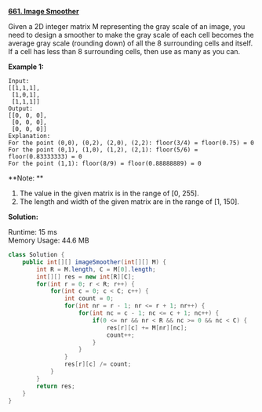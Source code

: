 **[661. Image Smoother](https://leetcode.com/problems/image-smoother/)**

Given a 2D integer matrix M representing the gray scale of an image, you need to design a smoother to make the gray scale of each cell becomes the average gray scale (rounding down) of all the 8 surrounding cells and itself. If a cell has less than 8 surrounding cells, then use as many as you can.

**Example 1:**
```
Input:
[[1,1,1],
 [1,0,1],
 [1,1,1]]
Output:
[[0, 0, 0],
 [0, 0, 0],
 [0, 0, 0]]
Explanation:
For the point (0,0), (0,2), (2,0), (2,2): floor(3/4) = floor(0.75) = 0
For the point (0,1), (1,0), (1,2), (2,1): floor(5/6) = floor(0.83333333) = 0
For the point (1,1): floor(8/9) = floor(0.88888889) = 0
```

**Note: **

1. The value in the given matrix is in the range of [0, 255].
2. The length and width of the given matrix are in the range of [1, 150].

**Solution:**

Runtime: 15 ms<br/>
Memory Usage: 44.6 MB

```java
class Solution {
    public int[][] imageSmoother(int[][] M) {
        int R = M.length, C = M[0].length;
        int[][] res = new int[R][C];
        for(int r = 0; r < R; r++) {
            for(int c = 0; c < C; c++) {
                int count = 0;
                for(int nr = r - 1; nr <= r + 1; nr++) {
                    for(int nc = c - 1; nc <= c + 1; nc++) {
                        if(0 <= nr && nr < R && nc >= 0 && nc < C) {
                            res[r][c] += M[nr][nc];
                            count++;
                        }
                    }
                }
                res[r][c] /= count;
            }
        }
        return res;
    }
}
```